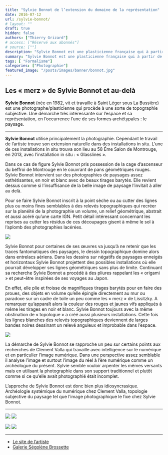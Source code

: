 ```yaml
---
title: "Sylvie Bonnot de l’extension du domaine de la représentation"
date: 2016-07-12
url: /sylvie-bonnot/
# layout: ""
draft: true
hidden: false
authors: ["Thierry Grizard"]
# access: ["Réservé aux abonnés"]
# source: [""]
description: "Sylvie Bonnot est une plasticienne française qui à partir de la photographie mène un travaille idiosyncrasique de topologie"
summary: "Sylvie Bonnot est une plasticienne française qui à partir de la photographie mène un travaille idiosyncrasique de topologie"
tags: [ "Formalisme"]
categories: ["Photographie"]
featured_image: "/posts/images/banner/bonnot.jpg"
---
```

## Les « merz » de Sylvie Bonnot et au-delà

**Sylvie Bonnot** (née en 1982, vit et travaille à Saint Léger sous La Bussière) est une photographe/plasticienne qui procède à une sorte de topographie subjective. Une démarche très intéressante sur l’espace et sa représentation, en l’occurrence l’une de ses formes archétypales : le paysage.

---

**Sylvie Bonnot** utilise principalement la photographie. Cependant le travail de l’artiste trouve son extension naturelle dans des installations in situ. L’une de ces installations in situ trouva son lieu au 58 Éme Salon de Montrouge, en 2013, avec l’installation in situ : « Glasslines ».

Dans ce cas de figure Sylvie Bonnot pris possession de la cage d’ascenseur du beffroi de Montrouge en le couvrant de pans géométriques rouges. Sylvie Bonnot intervient sur des photographies de paysages assez esthétisantes, en noir et blanc avec de beaux tirages barytés. Elle revient dessus comme si l’insuffisance de la belle image de paysage l’invitait à aller au delà.

Pour se faire Sylvie Bonnot inscrit à la point sèche ou au cutter des lignes plus ou moins fines semblables à des relevés topographiques qui recréer sur la planéité de la photographie un volume, un relief géométrique, abstrait et aussi acéré qu’une carte IGN. Petit détail intéressant concernant les reprises au cutter les résidus de ces découpages gisent à même le sol à l’aplomb des photographies lacérées.

![](/posts/images/bonnot/sylvie-bonnot-photographie-origami-plasticien-art-contemporain-19.jpg)

Sylvie Bonnot pour certaines de ses œuvres va jusqu’à ne retenir que les traces fantomatiques des paysages, le dessin topographique domine alors dans entrelacs aériens. Dans les dessins sur négatifs de paysages enneigés et horizontaux Sylvie Bonnot projettent des possibles installations où elle pourrait développer ses lignes géométriques sans plus de limite. Continuant sa recherche Sylvie Bonnot a procédé à des pliures rappelant les « origami » et peut-être inspirées de ses voyages au Japon.

En effet, elle plie et froisse de magnifiques tirages barytés pour en faire des proues, des objets en volume qu’elle épingle directement au mur ou paradoxe sur un cadre de toile un peu comme les « merz » de Lissitzky. A remarquer qu’apparaît alors la couleur des rouges et jaunes vifs appliqués à même les tirages en noir et blanc. Sylvie Bonnot toujours avec la même obstination de « topologue » a créé aussi plusieurs installations. Cette fois les lignes blanches des relevés topographiques deviennent de larges bandes noires dessinant un relevé anguleux et improbable dans l’espace.

![](/posts/images/bonnot/sylvie-bonnot-photographie-origami-plasticien-art-contemporain-17.jpg)

La démarche de Sylvie Bonnot se rapproche un peu sur certains points aux recherches de Clement Valla qui travaille avec intelligence sur le numérique et en particulier l’image numérique. Dans une perspective assez semblable il analyse l’image et surtout l’image du réel à l’ère numérique comme un archéologue du présent. Sylvie semble vouloir arpenter les mêmes versants mais en utilisant la photographie dans son support traditionnel et plutôt comme si ce qu’elle avait photographié était incomplet.

L’approche de Sylvie Bonnot est donc bien plus idiosyncrasique. Archéologie systémique du numérique chez Clement Valla, topologie subjective du paysage tel que l’image photographique le fixe chez Sylvie Bonnot.

---

![](/posts/images/bonnot/sylvie-bonnot-photographie-origami-plasticien-art-contemporain-21.jpg)
![](/posts/images/bonnot/sylvie-bonnot-photographie-origami-plasticien-art-contemporain-13.jpg)

![](/posts/images/bonnot/sylvie-bonnot-photographie-origami-plasticien-art-contemporain-18.jpg)
![](/posts/images/bonnot/sylvie-bonnot-photographie-origami-plasticien-art-contemporain-15.jpg)

---

* [Le site de l’artiste](http://www.sylviebonnot.com/?ref=artefields.net)
* [Galerie Ségolène Brossette](http://segolenebrossette.com/?ref=artefields.net)